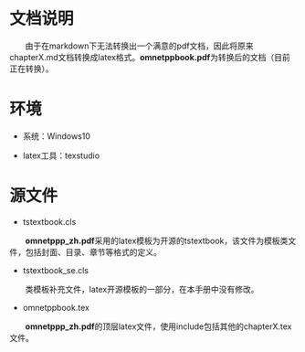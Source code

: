 # 文档说明
&#160; &#160; &#160; &#160;由于在markdown下无法转换出一个满意的pdf文档，因此将原来chapterX.md文档转换成latex格式。<b>omnetppbook.pdf</b>为转换后的文档（目前正在转换）。

# 环境
- 系统：Windows10

- latex工具：texstudio

# 源文件
- tstextbook.cls

&#160; &#160; &#160; &#160;<b>omnetppp_zh.pdf</b>采用的latex模板为开源的tstextbook，该文件为模板类文件，包括封面、目录、章节等格式的定义。

- tstextbook_se.cls

&#160; &#160; &#160; &#160;类模板补充文件，latex开源模板的一部分，在本手册中没有修改。

- omnetppbook.tex

&#160; &#160; &#160; &#160;<b>omnetppp_zh.pdf</b>的顶层latex文件，使用include包括其他的chapterX.tex文件。
